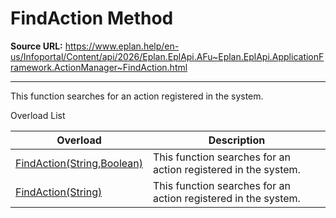 # FindAction Method

**Source URL:** https://www.eplan.help/en-us/Infoportal/Content/api/2026/Eplan.EplApi.AFu~Eplan.EplApi.ApplicationFramework.ActionManager~FindAction.html

---

This function searches for an action registered in the system.

Overload List

| Overload | Description |
| --- | --- |
| [FindAction(String,Boolean)](Eplan.EplApi.AFu~Eplan.EplApi.ApplicationFramework.ActionManager~FindAction(String,Boolean).html) | This function searches for an action registered in the system. |
| [FindAction(String)](Eplan.EplApi.AFu~Eplan.EplApi.ApplicationFramework.ActionManager~FindAction(String).html) | This function searches for an action registered in the system. |

